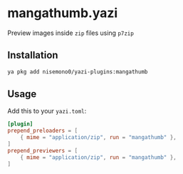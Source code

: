 # mangathumb.yazi
Preview images inside `zip` files using `p7zip`

## Installation
```sh
ya pkg add nisemono0/yazi-plugins:mangathumb
```

## Usage
Add this to your `yazi.toml`:
```toml
[plugin]
prepend_preloaders = [
    { mime = "application/zip", run = "mangathumb" },
]
prepend_previewers = [
    { mime = "application/zip", run = "mangathumb" },
]
```
